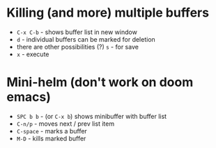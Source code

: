 # Killing (and more) multiple buffers

- `C-x C-b` - shows buffer list in new window
- `d` - individual buffers can be marked for deletion
- there are other possibilities (?) `s` - for save
- `x` - execute

# Mini-helm (don't work on doom emacs)

- `SPC b b` - (or `C-x b`) shows minibuffer with buffer list
- `C-n/p` - moves next / prev list item
- `C-space` - marks a buffer
- `M-D` - kills marked buffer

